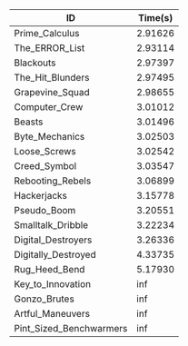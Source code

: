 |ID|Time(s)|
|-|-|
|Prime_Calculus|2.91626|
|The_ERROR_List|2.93114|
|Blackouts|2.97397|
|The_Hit_Blunders|2.97495|
|Grapevine_Squad|2.98655|
|Computer_Crew|3.01012|
|Beasts|3.01496|
|Byte_Mechanics|3.02503|
|Loose_Screws|3.02542|
|Creed_Symbol|3.03547|
|Rebooting_Rebels|3.06899|
|Hackerjacks|3.15778|
|Pseudo_Boom|3.20551|
|Smalltalk_Dribble|3.22234|
|Digital_Destroyers|3.26336|
|Digitally_Destroyed|4.33735|
|Rug_Heed_Bend|5.17930|
|Key_to_Innovation|inf|
|Gonzo_Brutes|inf|
|Artful_Maneuvers|inf|
|Pint_Sized_Benchwarmers|inf|
